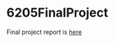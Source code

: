 # 6205FinalProject
Final project report is [here](https://github.com/lingfengzhou/6205FinalProject/blob/master/report/FinalProjectReport.pdf)
